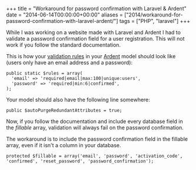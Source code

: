 +++
title = "Workaround for password confirmation with Laravel & Ardent"
date = "2014-06-14T00:00:00+00:00"
aliases = ["2014/workaround-for-password-confirmation-with-laravel-ardent/"]
tags = ["PHP", "laravel"]
+++

While I was working on a website made with Laravel and Ardent I had to validate a password confirmation field for a user registration. This will not work if you follow the standard documentation.

This is how your [validation rules](http://laravel.com/docs/validation) in your [Ardent](https://github.com/laravelbook/ardent) model should look like (users only have an email address and a password):

    public static $rules = array(
      'email' => 'required|email|max:100|unique:users',
      'password' => 'required|min:6|confirmed',
    );

Your model should also have the following line somewhere:

    public $autoPurgeRedundantAttributes = true;

Now, if you follow the documentation and include every database field in the _fillable_ array, validation will always fail on the password confirmation.

The workaround is to include the password confirmation field in the fillable array, even if it isn't a column in your database.

    protected $fillable = array('email', 'password', 'activation_code', 'confirmed', 'reset_password', 'password_confirmation');
